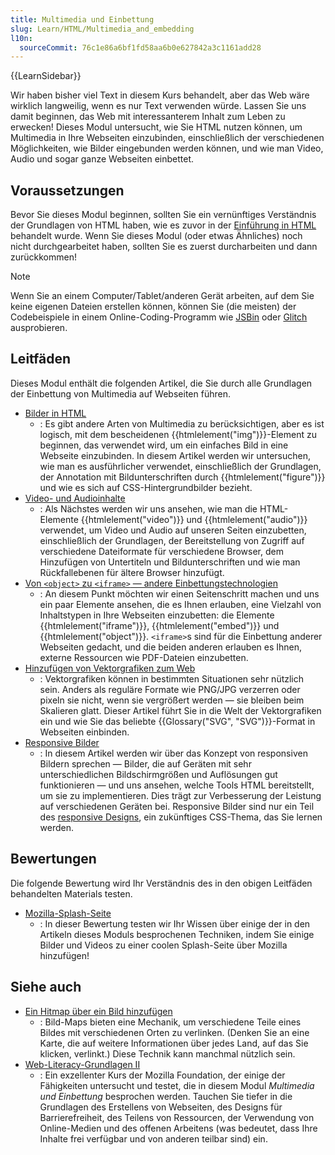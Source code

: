 ```yaml
---
title: Multimedia und Einbettung
slug: Learn/HTML/Multimedia_and_embedding
l10n:
  sourceCommit: 76c1e86a6bf1fd58aa6b0e627842a3c1161add28
---
```


{{LearnSidebar}}

Wir haben bisher viel Text in diesem Kurs behandelt, aber das Web wäre wirklich langweilig, wenn es nur Text verwenden würde. Lassen Sie uns damit beginnen, das Web mit interessanterem Inhalt zum Leben zu erwecken! Dieses Modul untersucht, wie Sie HTML nutzen können, um Multimedia in Ihre Webseiten einzubinden, einschließlich der verschiedenen Möglichkeiten, wie Bilder eingebunden werden können, und wie man Video, Audio und sogar ganze Webseiten einbettet.

## Voraussetzungen

Bevor Sie dieses Modul beginnen, sollten Sie ein vernünftiges Verständnis der Grundlagen von HTML haben, wie es zuvor in der [Einführung in HTML](/de/docs/Learn/HTML/Introduction_to_HTML) behandelt wurde. Wenn Sie dieses Modul (oder etwas Ähnliches) noch nicht durchgearbeitet haben, sollten Sie es zuerst durcharbeiten und dann zurückkommen!

> [!NOTE]
> Wenn Sie an einem Computer/Tablet/anderen Gerät arbeiten, auf dem Sie keine eigenen Dateien erstellen können, können Sie (die meisten) der Codebeispiele in einem Online-Coding-Programm wie [JSBin](https://jsbin.com/) oder [Glitch](https://glitch.com/) ausprobieren.

## Leitfäden

Dieses Modul enthält die folgenden Artikel, die Sie durch alle Grundlagen der Einbettung von Multimedia auf Webseiten führen.

- [Bilder in HTML](/de/docs/Learn/HTML/Multimedia_and_embedding/Images_in_HTML)
  - : Es gibt andere Arten von Multimedia zu berücksichtigen, aber es ist logisch, mit dem bescheidenen {{htmlelement("img")}}-Element zu beginnen, das verwendet wird, um ein einfaches Bild in eine Webseite einzubinden. In diesem Artikel werden wir untersuchen, wie man es ausführlicher verwendet, einschließlich der Grundlagen, der Annotation mit Bildunterschriften durch {{htmlelement("figure")}} und wie es sich auf CSS-Hintergrundbilder bezieht.
- [Video- und Audioinhalte](/de/docs/Learn/HTML/Multimedia_and_embedding/Video_and_audio_content)
  - : Als Nächstes werden wir uns ansehen, wie man die HTML-Elemente {{htmlelement("video")}} und {{htmlelement("audio")}} verwendet, um Video und Audio auf unseren Seiten einzubetten, einschließlich der Grundlagen, der Bereitstellung von Zugriff auf verschiedene Dateiformate für verschiedene Browser, dem Hinzufügen von Untertiteln und Bildunterschriften und wie man Rückfallebenen für ältere Browser hinzufügt.
- [Von `<object>` zu `<iframe>` — andere Einbettungstechnologien](/de/docs/Learn/HTML/Multimedia_and_embedding/Other_embedding_technologies)
  - : An diesem Punkt möchten wir einen Seitenschritt machen und uns ein paar Elemente ansehen, die es Ihnen erlauben, eine Vielzahl von Inhaltstypen in Ihre Webseiten einzubetten: die Elemente {{htmlelement("iframe")}}, {{htmlelement("embed")}} und {{htmlelement("object")}}. `<iframe>`s sind für die Einbettung anderer Webseiten gedacht, und die beiden anderen erlauben es Ihnen, externe Ressourcen wie PDF-Dateien einzubetten.
- [Hinzufügen von Vektorgrafiken zum Web](/de/docs/Learn/HTML/Multimedia_and_embedding/Adding_vector_graphics_to_the_Web)
  - : Vektorgrafiken können in bestimmten Situationen sehr nützlich sein. Anders als reguläre Formate wie PNG/JPG verzerren oder pixeln sie nicht, wenn sie vergrößert werden — sie bleiben beim Skalieren glatt. Dieser Artikel führt Sie in die Welt der Vektorgrafiken ein und wie Sie das beliebte {{Glossary("SVG", "SVG")}}-Format in Webseiten einbinden.
- [Responsive Bilder](/de/docs/Learn/HTML/Multimedia_and_embedding/Responsive_images)
  - : In diesem Artikel werden wir über das Konzept von responsiven Bildern sprechen — Bilder, die auf Geräten mit sehr unterschiedlichen Bildschirmgrößen und Auflösungen gut funktionieren — und uns ansehen, welche Tools HTML bereitstellt, um sie zu implementieren. Dies trägt zur Verbesserung der Leistung auf verschiedenen Geräten bei. Responsive Bilder sind nur ein Teil des [responsive Designs](/de/docs/Learn/CSS/CSS_layout/Responsive_Design), ein zukünftiges CSS-Thema, das Sie lernen werden.

## Bewertungen

Die folgende Bewertung wird Ihr Verständnis des in den obigen Leitfäden behandelten Materials testen.

- [Mozilla-Splash-Seite](/de/docs/Learn/HTML/Multimedia_and_embedding/Mozilla_splash_page)
  - : In dieser Bewertung testen wir Ihr Wissen über einige der in den Artikeln dieses Moduls besprochenen Techniken, indem Sie einige Bilder und Videos zu einer coolen Splash-Seite über Mozilla hinzufügen!

## Siehe auch

- [Ein Hitmap über ein Bild hinzufügen](/de/docs/Learn/HTML/Howto/Add_a_hit_map_on_top_of_an_image)
  - : Bild-Maps bieten eine Mechanik, um verschiedene Teile eines Bildes mit verschiedenen Orten zu verlinken. (Denken Sie an eine Karte, die auf weitere Informationen über jedes Land, auf das Sie klicken, verlinkt.) Diese Technik kann manchmal nützlich sein.
- [Web-Literacy-Grundlagen II](https://mozilla.github.io/curriculum-final/web-lit-basics-two/session01-why-do-we-use-the-web.html#overview)
  - : Ein exzellenter Kurs der Mozilla Foundation, der einige der Fähigkeiten untersucht und testet, die in diesem Modul _Multimedia und Einbettung_ besprochen werden. Tauchen Sie tiefer in die Grundlagen des Erstellens von Webseiten, des Designs für Barrierefreiheit, des Teilens von Ressourcen, der Verwendung von Online-Medien und des offenen Arbeitens (was bedeutet, dass Ihre Inhalte frei verfügbar und von anderen teilbar sind) ein.
